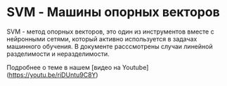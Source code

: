 # SVM - Машины опорных векторов
SVM - метод опорных векторов, это один из инструментов вместе с нейронными сетями, который активно используется в задачах машинного обучения. В документе расссмотрены случаи линейной разделимости и неразделимости.

Подробнее о теме в нашем [видео на Youtube] (https://youtu.be/riDUntu9C8Y) 

